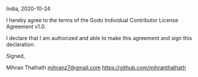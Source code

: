 India, 2020-10-24

I hereby agree to the terms of the Godo Individual Contributor License
Agreement v1.0.

I declare that I am authorized and able to make this agreement and sign this
declaration.

Signed,

Mihran Thalhath mihranz7@gmail.com https://github.com/mihranthalhath

